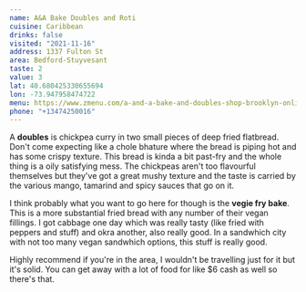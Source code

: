 ```yaml
---
name: A&A Bake Doubles and Roti
cuisine: Caribbean
drinks: false
visited: "2021-11-16"
address: 1337 Fulton St
area: Bedford-Stuyvesant
taste: 2
value: 3
lat: 40.680425330655694
lon: -73.947958474722
menu: https://www.zmenu.com/a-and-a-bake-and-doubles-shop-brooklyn-online-menu/
phone: "+13474250016"
---
```


A **doubles** is chickpea curry in two small pieces of deep fried flatbread. Don't come expecting like a chole bhature where the bread is piping hot and has some crispy texture. This bread is kinda a bit past-fry and the whole thing is a oily satisfying mess. The chickpeas aren't too flavourful themselves but they've got a great mushy texture and the taste is carried by the various mango, tamarind and spicy sauces that go on it.

I think probably what you want to go here for though is the **vegie fry bake**. This is a more substantial fried bread with any number of their vegan fillings. I got cabbage one day which was really tasty (like fried with peppers and stuff) and okra another, also really good. In a sandwhich city with not too many vegan sandwhich options, this stuff is really good.

Highly recommend if you're in the area, I wouldn't be travelling just for it but it's solid. You can get away with a lot of food for like $6 cash as well so there's that.
